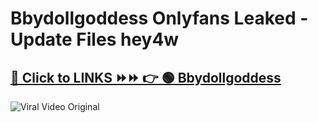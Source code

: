 
 # Bbydollgoddess Onlyfans Leaked - Update Files hey4w

## <h2><a href="https://clipsfans.com/Bbydollgoddess&ref=git">🔗 Click to LINKS ⏩⏩ 👉 🟢 Bbydollgoddess </a></h2>

<a href="https://clipsfans.com/Bbydollgoddess&ref=git" rel="nofollow" data-target="animated-image.originalLink"><img src="https://i.ibb.co.com/xMMVF88/686577567.gif" alt="Viral Video Original" style="max-width: 100%; display: inline-block;" data-target="animated-image.originalImage"></a>

